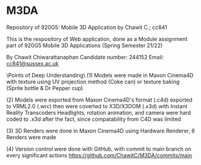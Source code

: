 # M3DA
Repository of 920G5: Mobile 3D Application by Chawit C.; cc841

This is the respository of Web application, done as a Module assignment
part of 920G5 Mobile 3D Applications (Spring Semester 21/22)

By Chawit Chiwarattanaphan
Candidate number: 244152
Email: cc841@sussex.ac.uk

\\Points of Deep Understanding\\
(1) Models were made in Maxon Cinema4D
with texture using UV projection method (Coke can)
or texture baking (Sprite bottle & Dr Pepper cup)

(2) Models were exported from Maxon Cinema4D's format (.c4d) exported to VRML2.0 (.wrc)
then were coverted to X3D/X3DOM (.x3d) with Instant Reality Transcoders
Headlights, rotation animation, and camera were hard coded to .x3d after the fact, since compatability from C4D was limited

(3) 3D Renders were done in Maxon Cinema4D using Hardware Renderer, 6 Renders were made

(4) Version control were done with GitHub, with commit to main branch on every significant actions
https://github.com/ChawitC/M3DA/commits/main
